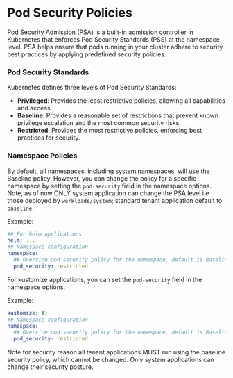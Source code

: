 # Pod Security Policies

Pod Security Admission (PSA) is a built-in admission controller in Kubernetes that enforces Pod Security Standards (PSS) at the namespace level. PSA helps ensure that pods running in your cluster adhere to security best practices by applying predefined security policies.

### Pod Security Standards

Kubernetes defines three levels of Pod Security Standards:

- **Privileged**: Provides the least restrictive policies, allowing all capabilities and access.
- **Baseline**: Provides a reasonable set of restrictions that prevent known privilege escalation and the most common security risks.
- **Restricted**: Provides the most restrictive policies, enforcing best practices for security.

### Namespace Policies

By default, all namespaces, including system namespaces, will use the Baseline policy. However, you can change the policy for a specific namespace by setting the `pod-security` field in the namespace options. Note, as of now ONLY system application can change the PSA level i.e those deployed by `workloads/system`; standard tenant application default to `baseline`.

Example:

```yaml
## For helm applications
helm: ...
## Namespace configuration
namespace:
  ## Override pod security policy for the namespace, default is Baseline
  pod_security: restricted
```

For kustomize applications, you can set the `pod-security` field in the namespace options.

Example:

```yaml
kustomize: {}
## Namespace configuration
namespace:
  ## Override pod security policy for the namespace, default is Baseline
  pod_security: restricted
```

Note for security reason all tenant applications MUST run using the baseline security policy, which cannot be changed. Only system applications can change their security posture.
